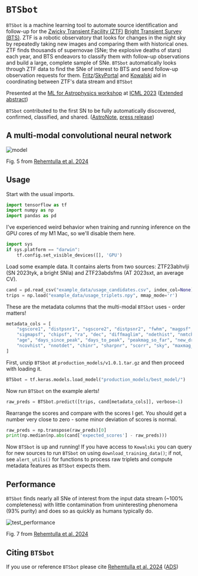# `BTSbot`

`BTSbot` is a machine learning tool to automate source identification and follow-up for the [Zwicky Transient Facility (ZTF)](https://www.ztf.caltech.edu) [Bright Transient Survey (BTS)](https://sites.astro.caltech.edu/ztf/bts/bts.php). ZTF is a robotic observatory that looks for changes in the night sky by repeatedly taking new images and comparing them with historical ones. ZTF finds thousands of supernovae (SNe; the explosive deaths of stars) each year, and BTS endeavors to classify them with follow-up observations and build a large, complete sample of SNe. `BTSbot` automatically looks through ZTF data to find the SNe of interest to BTS and send follow-up observation requests for them. [Fritz](https://github.com/fritz-marshal/fritz)/[SkyPortal](https://github.com/skyportal/skyportal) and [Kowalski](https://github.com/skyportal/kowalski) aid in coordinating between ZTF's data stream and `BTSbot`

Presented at the [ML for Astrophysics workshop](https://ml4astro.github.io/icml2023/) at [ICML 2023](https://icml.cc/Conferences/2023) ([Extended abstract](https://arxiv.org/abs/2307.07618))

`BTSbot` contributed to the first SN to be fully automatically discovered, confirmed, classified, and shared. ([AstroNote](https://www.wis-tns.org/astronotes/astronote/2023-265), [press release](https://news.northwestern.edu/stories/2023/10/first-supernova-detected-confirmed-classified-and-shared-by-ai/))

## A multi-modal convolutional neural network

![model](https://github.com/nabeelre/BTSbot/assets/33795390/c33431eb-2a0d-4ed1-8b30-11a5810699c4)

Fig. 5 from [Rehemtulla et al. 2024](https://arxiv.org/abs/2401.15167)

## Usage

Start with the usual imports.

```python
import tensorflow as tf
import numpy as np 
import pandas as pd
```

I've experienced weird behavior when training and running inference on the GPU cores of my M1 Mac, so we'll disable them here.

```python
import sys
if sys.platform == "darwin":
    tf.config.set_visible_devices([], 'GPU')
```

Load some example data. It contains alerts from two sources: ZTF23abhvlji (SN 2023tyk, a bright SNIa) and ZTF23abdsfms (AT 2023sxt, an average CV).

```python
cand = pd.read_csv("example_data/usage_candidates.csv", index_col=None)
trips = np.load("example_data/usage_triplets.npy", mmap_mode='r')
```

These are the metadata columns that the multi-modal `BTSbot` uses - order matters!

```python
metadata_cols = [
    "sgscore1", "distpsnr1", "sgscore2", "distpsnr2", "fwhm", "magpsf",
    "sigmapsf", "chipsf", "ra", "dec", "diffmaglim", "ndethist", "nmtchps",
    "age", "days_since_peak", "days_to_peak", "peakmag_so_far", "new_drb",
    "ncovhist", "nnotdet", "chinr", "sharpnr", "scorr", "sky", "maxmag_so_far"
]
```

First, unzip `BTSbot` at `production_models/v1.0.1.tar.gz` and then proceed with loading it.

```python
BTSbot = tf.keras.models.load_model("production_models/best_model/")
```

Now run `BTSbot` on the example alerts!

```python
raw_preds = BTSbot.predict([trips, cand[metadata_cols]], verbose=1)
```

Rearrange the scores and compare with the scores I get. You should get a number very close to zero - some minor deviation of scores is normal.

```python
raw_preds = np.transpose(raw_preds)[0]
print(np.median(np.abs(cand['expected_scores'] - raw_preds)))
```

Now `BTSbot` is up and running! If you have access to `Kowalski` you can query for new sources to run `BTSbot` on using `download_training_data()`; if not, see `alert_utils()` for functions to process raw triplets and compute metadata features as `BTSbot` expects them.

## Performance

`BTSbot` finds nearly all SNe of interest from the input data stream (~100% completeness) with little contamination from uninteresting phenomena (93% purity) and does so as quickly as humans typically do.

![test_performance](https://github.com/nabeelre/BTSbot/assets/33795390/c9d1b930-c980-4e59-95d1-074bf7e11618)

Fig. 7 from [Rehemtulla et al. 2024](https://arxiv.org/abs/2401.15167)

## Citing `BTSbot`

If you use or reference `BTSbot` please cite [Rehemtulla et al. 2024](https://arxiv.org/abs/2401.15167) ([ADS](https://ui.adsabs.harvard.edu/abs/2024arXiv240115167R/abstract))
